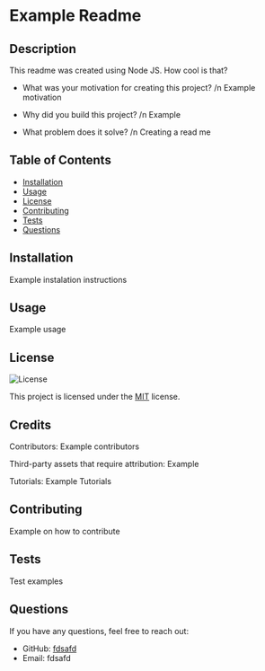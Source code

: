 
# Example Readme

## Description
This readme was created using Node JS. How cool is that?

- What was your motivation for creating this project? /n
 Example motivation

- Why did you build this project? /n
 Example 

- What problem does it solve? /n
 Creating a read me

## Table of Contents
- [Installation](#installation)
- [Usage](#usage)
- [License](#license)
- [Contributing](#contributing)
- [Tests](#tests)
- [Questions](#questions)

## Installation
Example instalation instructions

## Usage
Example usage

## License
![License](https://img.shields.io/badge/License-MIT-yellow.svg "License")
  
This project is licensed under the [MIT](https://opensource.org/licenses/MIT) license.

## Credits
Contributors:
Example contributors

Third-party assets that require attribution: 
Example

Tutorials: 
Example Tutorials

## Contributing
Example on how to contribute

## Tests
Test examples

## Questions
If you have any questions, feel free to reach out:
- GitHub: [fdsafd](https://github.com/fdsafd)
- Email: fdsafd
  